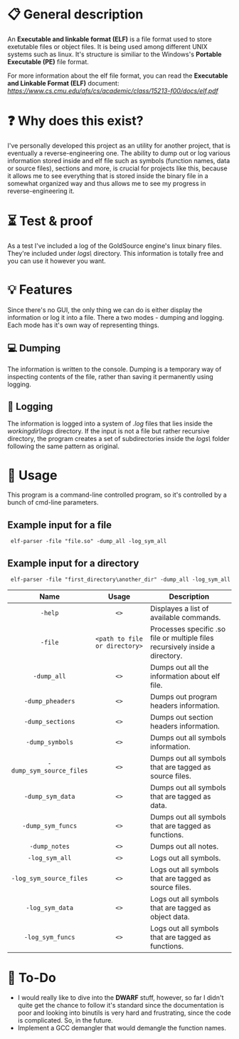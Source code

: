 # :clipboard: General description
An **Executable and linkable format (ELF)** is a file format used to store exetutable files or object files. It is being used among different UNIX systems such as linux. It's structure is similiar to the Windows's **Portable Executable (PE)** file format. 

For more information about the elf file format, you can read the **Executable and Linkable Format (ELF)** document: _https://www.cs.cmu.edu/afs/cs/academic/class/15213-f00/docs/elf.pdf_

# :question: Why does this exist?
I've personally developed this project as an utility for another project, that is eventually a reverse-engineering one. The ability to dump out or log various information stored inside and elf file such as symbols (function names, data or source files), sections and more, is crucial for projects like this, because it allows me to see everything that is stored inside the binary file in a somewhat organized way and thus allows me to see my progress in reverse-engineering it.

# :hourglass_flowing_sand: Test & proof

As a test I've included a log of the GoldSource engine's linux binary files. They're included under _logs\\_ directory. This information is totally free and you can use it however you want.

# :bulb: Features

Since there's no GUI, the only thing we can do is either display the information or log it into a file. There a two modes - dumping and logging. Each mode has it's own way of representing things.

## :computer: Dumping

The information is written to the console. Dumping is a temporary way of inspecting contents of the file, rather than saving it permanently using logging.

## :floppy_disk: Logging

The information is logged into a system of _.log_ files that lies inside the _workingdir\logs_ directory. If the input is not a file but rather recursive directory, the program creates a set of subdirectories inside the _logs\\_ folder following the same pattern as original.
 
# :hammer: Usage

This program is a command-line controlled program, so it's controlled by a bunch of cmd-line parameters.

## Example input for a file

```
 elf-parser -file "file.so" -dump_all -log_sym_all
```
## Example input for a directory

```
 elf-parser -file "first_directory\another_dir" -dump_all -log_sym_all
```

| Name                     | Usage                         | Description                                                                   |
| :----------------------: | :---------------------------: | ----------------------------------------------------------------------------- |
| `-help`                  | `<>`                          | Displayes a list of available commands.                                       |
| `-file`                  | `<path to file or directory>` | Processes specific .so file or multiple files recursively inside a directory. |
| `-dump_all`              | `<>`                          | Dumps out all the information about elf file.                                 |
| `-dump_pheaders`         | `<>`                          | Dumps out program headers information.                                        |
| `-dump_sections`         | `<>`                          | Dumps out section headers information.                                        |
| `-dump_symbols`          | `<>`                          | Dumps out all symbols information.                                            |
| `-dump_sym_source_files` | `<>`                          | Dumps out all symbols that are tagged as source files.                        |
| `-dump_sym_data`         | `<>`                          | Dumps out all symbols that are tagged as data.                                |
| `-dump_sym_funcs`        | `<>`                          | Dumps out all symbols that are tagged as functions.                           |
| `-dump_notes`            | `<>`                          | Dumps out all notes.                                                          |
| `-log_sym_all`           | `<>`                          | Logs out all symbols.                                                         |
| `-log_sym_source_files`  | `<>`                          | Logs out all symbols that are tagged as source files.                         |
| `-log_sym_data`          | `<>`                          | Logs out all symbols that are tagged as object data.                          |
| `-log_sym_funcs`         | `<>`                          | Logs out all symbols that are tagged as functions.                            |

# :notebook_with_decorative_cover: To-Do

- I would really like to dive into the **DWARF** stuff, however, so far I didn't quite get the chance to follow it's standard since the documentation is poor and looking into binutils is very hard and frustrating, since the code is complicated. So, in the future.
- Implement a GCC demangler that would demangle the function names.